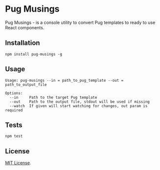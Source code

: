 # Pug Musings
Pug Musings - is a console utility to convert Pug templates to ready to use React components.

## Installation
```
npm install pug-musings -g
```

## Usage 
```
Usage: pug-musings --in = path_to_pug_template --out = path_to_output_file

Options:
  --in     Path to the target Pug template                                  
  --out    Path to the output file, stdout will be used if missing
  --watch  If given will start watching for changes, out param is required
```

## Tests
```
npm test
```

## License
[MIT License](https://github.com/inbetgames/pug-to-react-transplierissues/blob/master/LICENSE.md).